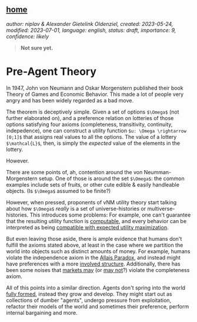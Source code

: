 [home](./index.md)
-------------------

*author: niplav & Alexander Gietelink Oldenziel, created: 2023-05-24, modified: 2023-07-01, language: english, status: draft, importance: 9, confidence: likely*

> __Not sure yet.__

Pre-Agent Theory
==================

In 1947, John von Neumann and Oskar Morgenstern published their book
Theory of Games and Economic Behavior. This made a lot of people very
angry and has been widely regarded as a bad move.<!--TODO: figure out
exact Douglas Adams quote?-->

The theorem is deceptively simple. Given a set of options `$\Omega$`
(not further elaborated on), and a preference relation on lotteries
of those options satisfying four axioms (completeness, transitivity,
continuity, indepedence), one can construct a utility function `$u: \Omega \rightarrow [0;1]$`
that assigns real values to all the options. The value of a lottery
`$\mathcal{L}$`, then, is simply the *expected* value of the elements
in the lottery.

However.

There are some points of, ah, contention around the von
Neumman-Morgenstern setup. One of those is around the set `$\Omega$`:
the common examples include sets of fruits, or other cute edible &
easily handleable objects. (Is `$\Omega$` assumed to be finite?)

However, when pressed, proponents of vNM utility theory start talking
about how `$\Omega$` *really* is a set of universe-histories
or multiverse-histories. This introduces some problems: For
example, one can't guarantee that the resulting utility function is
[computable](https://www.lesswrong.com/s/PKKsrXtuptWzaKCjr/p/A8iGaZ3uHNNGgJeaD),
and every behavior can be interpreted as being [compatible with expected
utility maximization](https://www.lesswrong.com/posts/NxF5G6CJiof6cemTw).

But even leaving those aside, there is ample evidence that humans
don't fulfill the axioms stated above, at least in the case where
we partition the world into objects such as distinct amounts of
money. For example, humans violate the independence axiom in the
[Allais Paradox](https://en.wikipedia.org/wiki/Allais_Paradox),
and instead might have preferences with a more [involved
structure](./doc/psychology/on_the_structural_consistency_of_preferences_el_gamal_2013.pdf "On the Structural Consistency of Preferences").
Additionally, there has been some noises that [markets
may](https://www.lesswrong.com/posts/3xF66BNSC5caZuKyC/why-subagents)
(or [may
not](https://www.lesswrong.com/posts/bzmLC3J8PsknwRZbr/why-not-subagents)?)
violate the completeness axiom.

All of this points into a similar direction. Agents don't spring into
the world [fully formed](https://en.wikipedia.org/wiki/Athena#Birth),
instead they grow and develop. They might start out as collections of
dumber "agents", undergo pressure from exploitation, refactor their
models of the world and sometimes their preference, perform internal
bargaining and more.
